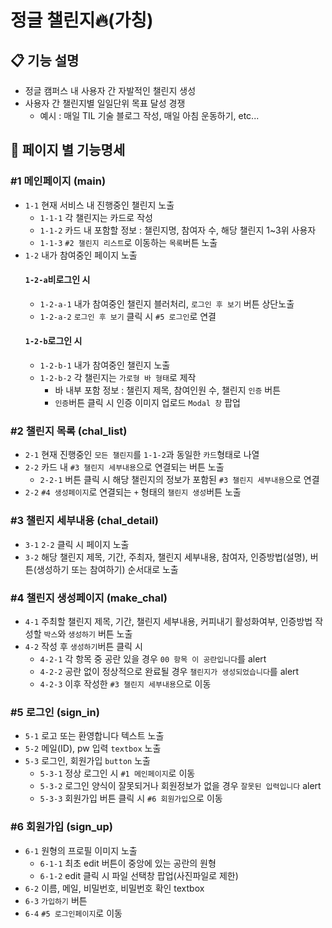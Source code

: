 # 정글 챌린지🔥(가칭)

## 📋 기능 설명
- 정글 캠퍼스 내 사용자 간 자발적인 챌린지 생성
- 사용자 간 챌린지별 일일단위 목표 달성 경쟁
    - 예시 : 매일 TIL 기술 블로그 작성, 매일 아침 운동하기, etc...

## 🔧 페이지 별 기능명세
### #1 메인페이지 (main)
- `1-1` 현재 서비스 내 진행중인 챌린지 노출
    - `1-1-1` 각 챌린지는 카드로 작성
    - `1-1-2` 카드 내 포함할 정보 : 챌린지명, 참여자 수, 해당 챌린지 1~3위 사용자
    - `1-1-3` `#2 챌린지 리스트`로 이동하는 `목록`버튼 노출
- `1-2` 내가 참여중인 페이지 노출
    #### `1-2-a`비로그인 시
    - `1-2-a-1` 내가 참여중인 챌린지 블러처리, `로그인 후 보기` 버튼 상단노출
    - `1-2-a-2` `로그인 후 보기` 클릭 시 `#5 로그인`로 연결
    #### `1-2-b`로그인 시
    - `1-2-b-1` 내가 참여중인 챌린지 노출
    - `1-2-b-2` 각 챌린지는 `가로형 바 형태`로 제작
        - 바 내부 포함 정보 : 챌린지 제목, 참여인원 수, 챌린지 `인증` 버튼
        - `인증`버튼 클릭 시 인증 이미지 업로드 `Modal 창` 팝업

### #2 챌린지 목록 (chal_list)
- `2-1` 현재 진행중인 `모든 챌린지`를 `1-1-2`과 동일한 `카드`형태로 나열
- `2-2` 카드 내 `#3 챌린지 세부내용`으로 연결되는 버튼 노출
    - `2-2-1` 버튼 클릭 시 해당 챌린지의 정보가 포함된 `#3 챌린지 세부내용`으로 연결
- `2-2` `#4 생성페이지`로 연결되는 `+` 형태의 `챌린지 생성`버튼 노출

### #3 챌린지 세부내용 (chal_detail)
- `3-1` `2-2` 클릭 시 페이지 노출
- `3-2` 해당 챌린지 제목, 기간, 주최자, 챌린지 세부내용, 참여자, 인증방법(설명), 버튼(생성하기 또는 참여하기) 순서대로 노출

### #4 챌린지 생성페이지 (make_chal)
- `4-1` 주최할 챌린지 제목, 기간, 챌린지 세부내용, 커피내기 활성화여부, 인증방법 작성할 `박스`와 `생성하기` 버튼 노출
- `4-2` 작성 후 `생성하기`버튼 클릭 시
    - `4-2-1` 각 항목 중 공란 있을 경우 `00 항목 이 공란입니다`를 alert
    - `4-2-2` 공란 없이 정상적으로 완료될 경우 `챌린지가 생성되었습니다`를 alert
    - `4-2-3` 이후 작성한 `#3 챌린지 세부내용`으로 이동

### #5 로그인 (sign_in)
- `5-1` 로고 또는 환영합니다 텍스트 노출
- `5-2` 메일(ID), pw 입력 `textbox` 노출
- `5-3` 로그인, 회원가입 `button` 노출
    - `5-3-1` 정상 로그인 시 `#1 메인페이지`로 이동
    - `5-3-2` 로그인 양식이 잘못되거나 회원정보가 없을 경우 `잘못된 입력입니다` alert
    - `5-3-3` 회원가입 버튼 클릭 시 `#6 회원가입`으로 이동

### #6 회원가입 (sign_up)
- `6-1` 원형의 프로필 이미지 노출
    - `6-1-1` 최초 edit 버튼이 중앙에 있는 공란의 원형
    - `6-1-2` edit 클릭 시 파일 선택창 팝업(사진파일로 제한)
- `6-2` 이름, 메일, 비밀번호, 비밀번호 확인 textbox
- `6-3` `가입하기` 버튼
- `6-4` `#5 로그인페이지`로 이동